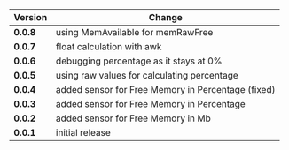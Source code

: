 | Version | Change|
| --- | --- |
| **0.0.8** | using MemAvailable for memRawFree|
| **0.0.7** | float calculation with awk|
| **0.0.6** | debugging percentage as it stays at 0%|
| **0.0.5** | using raw values for calculating percentage|
| **0.0.4** | added sensor for Free Memory in Percentage (fixed)|
| **0.0.3** | added sensor for Free Memory in Percentage|
| **0.0.2** | added sensor for Free Memory in Mb|
| **0.0.1** | initial release|

